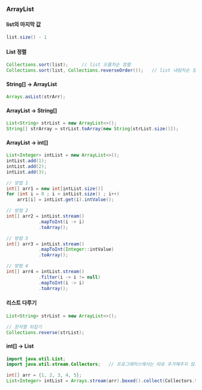 ### ArrayList

#### list의 마지막 값
```java
list.size() - 1
```
#### List 정렬
```java
Collections.sort(list);     // list 오름차순 정렬
Collections.sort(list, Collections.reverseOrder());   // list 내림차순 정렬
```
#### String[] → ArrayList
```java
Arrays.asList(strArr);
```
#### ArrayList<String> → String[]
```java
List<String> strList = new ArrayList<>();
String[] strArray = strList.toArray(new String[strList.size()]);
```
#### ArrayList<Integer> → int[]
```java
List<Integer> intList = new ArrayList<>();
intList.add(1);
intList.add(2);
intList.add(3);

// 방법 1
int[] arr1 = new int[intList.size()]
for (int i = 0 ; i < intList.size() ; i++) 
    arr1[i] = intList.get(i).intValue();

// 방법 2
int[] arr2 = intList.stream()
            .mapToInt(i -> i)
            .toArray();

// 방법 3
int[] arr3 = intList.stream()
            .mapToInt(Integer::intValue)
            .toArray();

// 방법 4
int[] arr4 = intList.stream()
            .filter(i -> i != null)
            .mapToInt(i -> i)
            .toArray();
```
#### 리스트 다루기
```java
List<String> strList = new ArrayList<>();

// 문자열 뒤집기
Collections.reverse(strList);
```
#### int[] → List<Integer>
```java
import java.util.List;
import java.util.stream.Collectors;   // 프로그래머스에서는 따로 추가해주지 않으면 찾지 못하는 듯

int[] arr = {1, 2, 3, 4, 5};
List<Integer> intList = Arrays.stream(arr).boxed().collect(Collectors.toList());
```